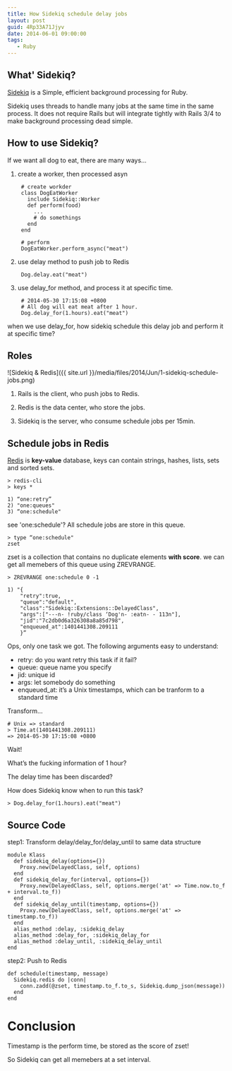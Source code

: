 ```yaml
---
title: How Sidekiq schedule delay jobs
layout: post
guid: 4Rp33A71Jjyv
date: 2014-06-01 09:00:00
tags:
   - Ruby
---
```


## What' Sidekiq?

[Sidekiq](https://github.com/mperham/sidekiq) is a Simple, efficient background processing for Ruby.

Sidekiq uses threads to handle many jobs at the same time in the same process. It does not require Rails but will integrate tightly with Rails 3/4 to make background processing dead simple.

## How to use Sidekiq?

If we want all dog to eat, there are many ways...

1. create a worker, then processed asyn

        # create workder
        class DogEatWorker
          include Sidekiq::Worker
          def perform(food)
            ...
            # do somethings
          end
        end

        # perform
        DogEatWorker.perform_async("meat")

2. use delay method to push job to Redis

        Dog.delay.eat("meat")

3. use delay_for method, and process it at specific time.

        # 2014-05-30 17:15:08 +0800
        # All dog will eat meat after 1 hour.
        Dog.delay_for(1.hours).eat("meat")


when we use delay_for, how sidekiq schedule this delay job and perform it at specific time?


## Roles

![Sidekiq & Redis]({{ site.url }}/media/files/2014/Jun/1-sidekiq-schedule-jobs.png)

1. Rails is the client, who push jobs to Redis.

2. Redis is the data center, who store the jobs.

3. Sidekiq is the server, who consume schedule jobs per 15min.

## Schedule jobs in Redis

[Redis](http://redis.io) is **key-value** database, keys can contain strings, hashes, lists, sets and sorted sets.

    > redis-cli
    > keys *

    1) “one:retry”
    2) "one:queues"
    3) “one:schedule"

see 'one:schedule'? All schedule jobs are store in this queue.

    > type “one:schedule"
    zset

zset is a collection that contains no duplicate elements **with score**. we can get all memebers of this queue using ZREVRANGE.

    > ZREVRANGE one:schedule 0 -1

    1) "{
        "retry":true,
        "queue":"default",
        "class":"Sidekiq::Extensions::DelayedClass",
        "args":["---n- !ruby/class ‘Dog'n- :eatn- - 113n"],
        "jid":"7c2db0d6a326308a8a85d798",
        "enqueued_at":1401441308.209111
        }”

Ops, only one task we got. The following arguments easy to understand:

* retry: do you want retry this task if it fail?
* queue: queue name you specify
* jid: unique id
* args: let somebody do something
* enqueued_at: it’s a Unix timestamps, which can be tranform to a standard time

Transform...

    # Unix => standard
    > Time.at(1401441308.209111)
    => 2014-05-30 17:15:08 +0800


Wait!

What’s the fucking information of 1 hour?

The delay time has been discarded?

How does Sidekiq know when to run this task?

    > Dog.delay_for(1.hours).eat("meat")

## Source Code

step1: Transform delay/delay_for/delay_until to same data structure

    module Klass
      def sidekiq_delay(options={})
        Proxy.new(DelayedClass, self, options)
      end
      def sidekiq_delay_for(interval, options={})
        Proxy.new(DelayedClass, self, options.merge('at' => Time.now.to_f + interval.to_f))
      end
      def sidekiq_delay_until(timestamp, options={})
        Proxy.new(DelayedClass, self, options.merge('at' => timestamp.to_f))
      end
      alias_method :delay, :sidekiq_delay
      alias_method :delay_for, :sidekiq_delay_for
      alias_method :delay_until, :sidekiq_delay_until
    end

step2: Push to Redis

    def schedule(timestamp, message)
      Sidekiq.redis do |conn|
        conn.zadd(@zset, timestamp.to_f.to_s, Sidekiq.dump_json(message))
      end
    end

# Conclusion

Timestamp is the perform time, be stored as the score of zset! 

So Sidekiq can get all memebers at a set interval.